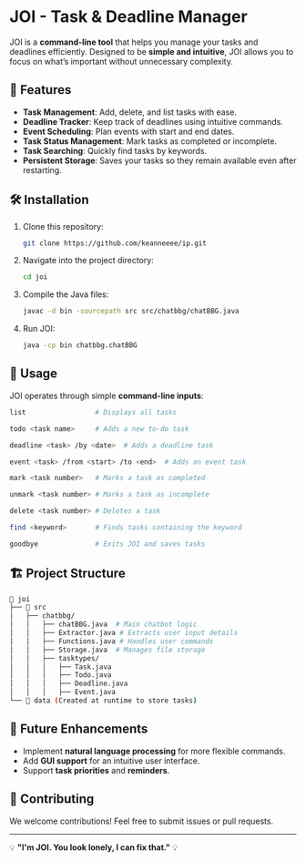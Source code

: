 # JOI - Task & Deadline Manager

JOI is a **command-line tool** that helps you manage your tasks and deadlines efficiently. Designed to be **simple and intuitive**, JOI allows you to focus on what’s important without unnecessary complexity.

## 🚀 Features
- **Task Management**: Add, delete, and list tasks with ease.
- **Deadline Tracker**: Keep track of deadlines using intuitive commands.
- **Event Scheduling**: Plan events with start and end dates.
- **Task Status Management**: Mark tasks as completed or incomplete.
- **Task Searching**: Quickly find tasks by keywords.
- **Persistent Storage**: Saves your tasks so they remain available even after restarting.

## 🛠 Installation

1. Clone this repository:
   ```sh
   git clone https://github.com/keanneeee/ip.git
   ```
2. Navigate into the project directory:
   ```sh
   cd joi
   ```
3. Compile the Java files:
   ```sh
   javac -d bin -sourcepath src src/chatbbg/chatBBG.java
   ```
4. Run JOI:
   ```sh
   java -cp bin chatbbg.chatBBG
   ```

## 📖 Usage
JOI operates through simple **command-line inputs**:

```sh
list                 # Displays all tasks

todo <task name>     # Adds a new to-do task

deadline <task> /by <date>  # Adds a deadline task

event <task> /from <start> /to <end>  # Adds an event task

mark <task number>   # Marks a task as completed

unmark <task number> # Marks a task as incomplete

delete <task number> # Deletes a task

find <keyword>       # Finds tasks containing the keyword

goodbye              # Exits JOI and saves tasks
```

## 🏗 Project Structure
```sh
📁 joi
├── 📁 src
│   ├── chatbbg/
│   │   ├── chatBBG.java  # Main chatbot logic
│   │   ├── Extractor.java # Extracts user input details
│   │   ├── Functions.java # Handles user commands
│   │   ├── Storage.java  # Manages file storage
│   │   ├── tasktypes/
│   │   │   ├── Task.java
│   │   │   ├── Todo.java
│   │   │   ├── Deadline.java
│   │   │   ├── Event.java
└── 📁 data (Created at runtime to store tasks)
```

## 🎯 Future Enhancements
- Implement **natural language processing** for more flexible commands.
- Add **GUI support** for an intuitive user interface.
- Support **task priorities** and **reminders**.

## 🤝 Contributing
We welcome contributions! Feel free to submit issues or pull requests.

---
💡 **"I'm JOI. You look lonely, I can fix that."** 💡
```

